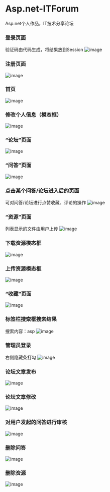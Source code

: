 # Asp.net-ITForum
Asp.net个人作品，IT技术分享论坛

### 登录页面
验证码由代码生成，将结果放到Session
![image](image/userLogin.JPG)

### 注册页面
![image](image/register.JPG)

### 首页
![image](image/home.JPG)

### 修改个人信息（模态框）
![image](image/updateInfo.JPG)

### “论坛”页面
![image](image/forum.JPG)

### “问答”页面
![image](image/question.JPG)

### 点击某个问答/论坛进入后的页面
可对问答/论坛进行点赞收藏、评论的操作
![image](image/question2.JPG)

### “资源”页面
列表显示的文件由用户上传
![image](image/file.JPG)

### 下载资源模态框
![image](image/download.JPG)

### 上传资源模态框
![image](image/upload.JPG)

### “收藏”页面
![image](image/like.JPG)

### 标签栏搜索框搜索结果
搜索内容：asp
![image](image/sousuo.JPG)


### 管理员登录
右侧隐藏条打勾
![image](image/adminLogin.png)

### 论坛文章发布
![image](image/forumCreate.JPG)

### 论坛文章修改
![image](image/forumUpdate.JPG)

### 对用户发起的问答进行审核
![image](image/adoptQuestion.JPG)

### 删除问答
![image](image/questionDel.JPG)

### 删除资源
![image](image/fileDel.JPG)
